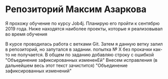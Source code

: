 # Репозиторий Максим Азаркова
Я прохожу обучение по курсу Job4j. Планирую его пройти к сентябрю 2019 года.
Ниже находятся наиболее проекты, которые я реализовывал во время обучения

В курсе проводилась работа с ветками Git.
Затем я данную ветку залил в репозиторий, но запутался в задании.
попытка № Х без прокачки как-то не получается.
В общем по заданию добавляю строку с ошибкой
"Объединение зафиксированных измененЕй"
Внесем исправления (в дальнейшем весь этот текст зачистится)
"Объединение зафиксированных изменений"


